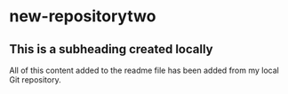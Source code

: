 # new-repositorytwo

## This is a subheading created locally

All of this content added to the readme file has been added from my local Git repository.
